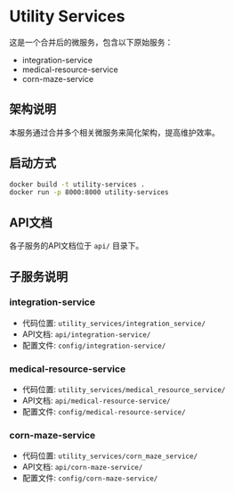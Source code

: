 # Utility Services

这是一个合并后的微服务，包含以下原始服务：

- integration-service
- medical-resource-service
- corn-maze-service

## 架构说明

本服务通过合并多个相关微服务来简化架构，提高维护效率。

## 启动方式

```bash
docker build -t utility-services .
docker run -p 8000:8000 utility-services
```

## API文档

各子服务的API文档位于 `api/` 目录下。

## 子服务说明

### integration-service
- 代码位置: `utility_services/integration_service/`
- API文档: `api/integration-service/`
- 配置文件: `config/integration-service/`

### medical-resource-service
- 代码位置: `utility_services/medical_resource_service/`
- API文档: `api/medical-resource-service/`
- 配置文件: `config/medical-resource-service/`

### corn-maze-service
- 代码位置: `utility_services/corn_maze_service/`
- API文档: `api/corn-maze-service/`
- 配置文件: `config/corn-maze-service/`

